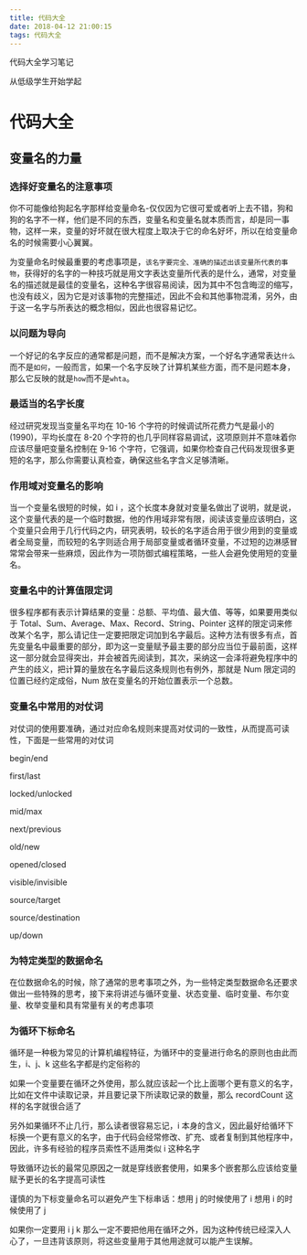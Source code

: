 ```yaml
---
title: 代码大全
date: 2018-04-12 21:00:15
tags: 代码大全
---
```


代码大全学习笔记

<!-- more -->

从低级学生开始学起

# 代码大全

## 变量名的力量

### 选择好变量名的注意事项

你不可能像给狗起名字那样给变量命名-仅仅因为它很可爱或者听上去不错，狗和狗的名字不一样，他们是不同的东西，变量名和变量名就本质而言，却是同一事物，这样一来，变量的好坏就在很大程度上取决于它的命名好坏，所以在给变量命名的时候需要小心翼翼。

为变量命名时候最重要的考虑事项是，`该名字要完全、准确的描述出该变量所代表的事物`，获得好的名字的一种技巧就是用文字表达变量所代表的是什么，通常，对变量名的描述就是最佳的变量名，这种名字很容易阅读，因为其中不包含晦涩的缩写，也没有歧义，因为它是对该事物的完整描述，因此不会和其他事物混淆，另外，由于这一名字与所表达的概念相似，因此也很容易记忆。

### 以问题为导向

一个好记的名字反应的通常都是问题，而不是解决方案，一个好名字通常表达`什么`而不是`如何`，一般而言，如果一个名字反映了计算机某些方面，而不是问题本身，那么它反映的就是`how`而不是`whta`。

### 最适当的名字长度

经过研究发现当变量名平均在 10-16 个字符的时候调试所花费力气是最小的(1990)，平均长度在 8-20 个字符的也几乎同样容易调试，这项原则并不意味着你应该尽量吧变量名控制在 9-16 个字符，它强调，如果你检查自己代码发现很多更短的名字，那么你需要认真检查，确保这些名字含义足够清晰。

### 作用域对变量名的影响

当一个变量名很短的时候，如 i ，这个长度本身就对变量名做出了说明，就是说，这个变量代表的是一个临时数据，他的作用域非常有限，阅读该变量应该明白，这个变量只会用于几行代码之内，研究表明，较长的名字适合用于很少用到的变量或者全局变量，而较短的名字则适合用于局部变量或者循环变量，不过短的边淋感冒常常会带来一些麻烦，因此作为一项防御式编程策略，一些人会避免使用短的变量名。

### 变量名中的计算值限定词

很多程序都有表示计算结果的变量：总额、平均值、最大值、等等，如果要用类似于 Total、Sum、Average、Max、Record、String、Pointer 这样的限定词来修改某个名字，那么请记住一定要把限定词加到名字最后。这种方法有很多有点，首先变量名中最重要的部分，即为这一变量赋予最主要的部分应当位于最前面，这样这一部分就会显得突出，并会被首先阅读到，其次，采纳这一会泽将避免程序中的产生的歧义，把计算的量放在名字最后这条规则也有例外，那就是 Num 限定词的位置已经约定成俗，Num 放在变量名的开始位置表示一个总数。

### 变量名中常用的对仗词

对仗词的使用要准确，通过对应命名规则来提高对仗词的一致性，从而提高可读性，下面是一些常用的对仗词

begin/end

first/last

locked/unlocked

mid/max

next/previous

old/new

opened/closed

visible/invisible

source/target

source/destination

up/down

### 为特定类型的数据命名

在位数据命名的时候，除了通常的思考事项之外，为一些特定类型数据命名还要求做出一些特殊的思考，接下来将讲述与循环变量、状态变量、临时变量、布尔变量、枚举变量和具有常量有关的考虑事项

### 为循环下标命名

循环是一种极为常见的计算机编程特征，为循环中的变量进行命名的原则也由此而生，i、j、k 这些名字都是约定俗称的

如果一个变量要在循环之外使用，那么就应该起一个比上面哪个更有意义的名字，比如在文件中读取记录，并且要记录下所读取记录的数量，那么 recordCount 这样的名字就很合适了

另外如果循环不止几行，那么读者很容易忘记，i 本身的含义，因此最好给循环下标换一个更有意义的名字，由于代码会经常修改、扩充、或者复制到其他程序中，因此，许多有经验的程序员索性不适用类似 i 这种名字

导致循环边长的最常见原因之一就是穿线嵌套使用，如果多个嵌套那么应该给变量赋予更长的名字提高可读性

谨慎的为下标变量命名可以避免产生下标串话：想用 j 的时候使用了 i 想用 i 的时候使用了 j

如果你一定要用 i  j  k  那么一定不要把他用在循环之外，因为这种传统已经深入人心了，一旦违背该原则，将这些变量用于其他用途就可以能产生误解。



